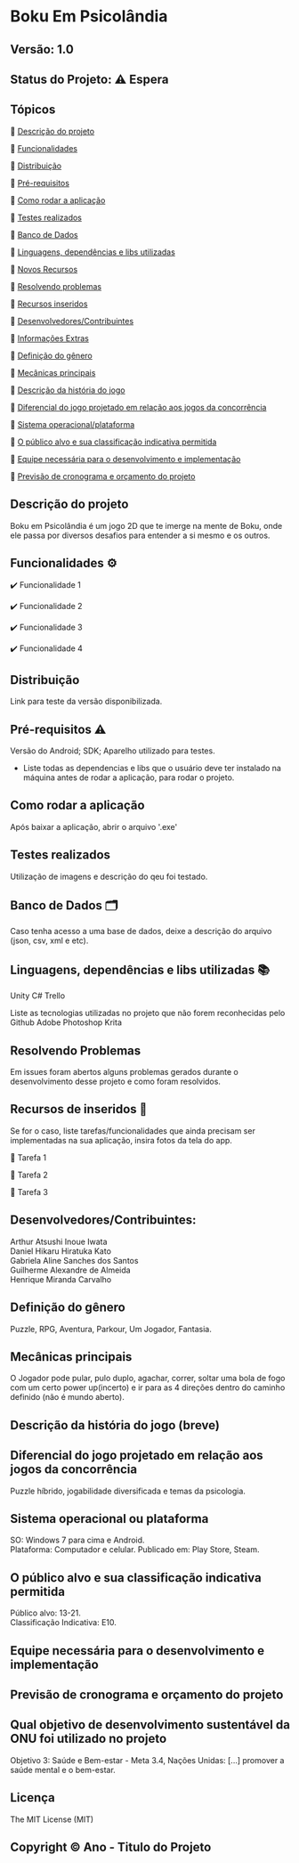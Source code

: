 # Boku Em Psicolândia
## Versão: 1.0 
## Status do Projeto: ⚠️ Espera

## Tópicos
🔹 [Descrição do projeto](/README.md#Descrição-do-projeto)

🔹 [Funcionalidades](/README.md#Funcionalidades-%EF%B8%8F)

🔹 [Distribuição](/README.md#Distribuição)

🔹 [Pré-requisitos](/README.md#Pré-requisitos-%EF%B8%8F)

🔹 [Como rodar a aplicação](/README.md#Como-rodar-a-aplicação)

🔹 [Testes realizados](/README.md#Testes-realizados)

🔹 [Banco de Dados](/README.md#Banco-de-Dados)

🔹 [Linguagens, dependências e libs utilizadas](/README.md#linguagens-dependências-e-libs-utilizadas)

🔹 [Novos Recursos](/README.md#Novos-Recursos)

🔹 [Resolvendo problemas](/README.md#Resolvendo-problemas)

🔹 [Recursos inseridos](/README.md#Recursos-inseridos)

🔹 [Desenvolvedores/Contribuintes](/README.md#Desenvolvedores/Contribuintes)

🔹 [Informações Extras](/README.md#Informações-Extras)

🔹 [Definição do gênero](/README.md#Definição-do-gênero)

🔹 [Mecânicas principais](/README.md#Mecânicas-principais)

🔹 [Descrição da história do jogo](/README.md#Descrição-da-história-do-jogo)

🔹 [Diferencial do jogo projetado em relação aos jogos da concorrência](/README.md#Diferencial-do-jogo-projetado-em-relação-aos-jogos-da-concorrência)

🔹 [Sistema operacional/plataforma](/README.md#Sistema-operacional-ou-plataforma)

🔹 [O público alvo e sua classificação indicativa permitida](/README.md#O-público-alvo-e-sua-classificação-indicativa-permitida)

🔹 [Equipe necessária para o desenvolvimento e implementação](/README.md#Equipe-necessária-para-o-desenvolvimento-e-implementação)

🔹 [Previsão de cronograma e orçamento do projeto](/README.md#Previsão-de-cronograma-e-orçamento-do-projeto)

## Descrição do projeto
Boku em Psicolândia é um jogo 2D que te imerge na mente de Boku, onde ele passa por diversos desafios para entender a si mesmo e os outros.

## Funcionalidades ⚙️
✔️ Funcionalidade 1

✔️ Funcionalidade 2

✔️ Funcionalidade 3

✔️ Funcionalidade 4

## Distribuição
Link para teste da versão disponibilizada.

## Pré-requisitos ⚠️    
Versão do Android; 
SDK; 
Aparelho utilizado para testes.
- Liste todas as dependencias e libs que o usuário deve ter instalado na máquina antes de rodar a aplicação, para rodar o projeto.

## Como rodar a aplicação 
Após baixar a aplicação, abrir o arquivo '.exe'

## Testes realizados
Utilização de imagens e descrição do qeu foi testado.

## Banco de Dados 🗂️
Caso tenha acesso a uma base de dados, deixe a descrição do arquivo (json, csv, xml e etc).

## Linguagens, dependências e libs utilizadas 📚
Unity
C#
Trello

Liste as tecnologias utilizadas no projeto que não forem reconhecidas pelo Github
Adobe Photoshop
Krita

## Resolvendo Problemas 
Em issues foram abertos alguns problemas gerados durante o desenvolvimento desse projeto e como foram resolvidos.

## Recursos de inseridos 🧰
Se for o caso, liste tarefas/funcionalidades que ainda precisam ser implementadas na sua aplicação, insira fotos da tela do app.

📝 Tarefa 1

📝 Tarefa 2

📝 Tarefa 3

## Desenvolvedores/Contribuintes:
Arthur Atsushi Inoue Iwata<br>
Daniel Hikaru Hiratuka Kato<br>
Gabriela Aline Sanches dos Santos<br>
Guilherme Alexandre de Almeida<br>
Henrique Miranda Carvalho

## Definição do gênero
Puzzle, RPG, Aventura, Parkour, Um Jogador, Fantasia.

## Mecânicas principais
O Jogador pode pular, pulo duplo, agachar, correr, soltar uma bola de fogo com um certo power up(incerto) e ir para as 4 direções dentro do caminho definido (não é mundo aberto).

## Descrição da história do jogo (breve)

## Diferencial do jogo projetado em relação aos jogos da concorrência
Puzzle híbrido, jogabilidade diversificada e temas da psicologia.

## Sistema operacional ou plataforma
SO: Windows 7 para cima e Android.
<br>Plataforma: Computador e celular. Publicado em: Play Store, Steam.

## O público alvo e sua classificação indicativa permitida
Público alvo: 13-21.
<br>Classificação Indicativa: E10.

## Equipe necessária para o desenvolvimento e implementação


## Previsão de cronograma e orçamento do projeto


## Qual objetivo de desenvolvimento sustentável da ONU foi utilizado no projeto
Objetivo 3: Saúde e Bem-estar - Meta 3.4, Nações Unidas: [...] promover a saúde mental e o bem-estar.

## Licença
The MIT License (MIT)

## Copyright ©️ Ano - Titulo do Projeto
